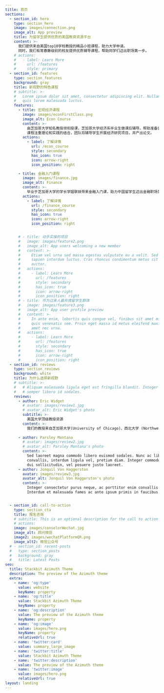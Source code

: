 ```yaml
---
title: 首页
sections:
  - section_id: hero
    type: section_hero
    image: images/connection.png
    image_alt: App preview
    title: 为留学生提供优质的美国教育资源平台
    content: >-
      我们提供来自美国top10学校教授的精品小班课程，助力大学申请。
      同时，我们有常春藤级别的校友提供优质辅导课程，帮助同学们迈出职场第一步。
    # actions:  
    #   - label: Learn More
    #     url: /features
    #     style: primary
  - section_id: features
    type: section_features
    background: gray
    title: 新视野的特色课程
    # subtitle: >-
    #   Lorem ipsum dolor sit amet, consectetur adipiscing elit. Nullam a metus
    #   quis lorem malesuada luctus.
    features:
      - title: 宏观经济课程
        image: images/econFirstClass.png
        image_alt: Econ Course
        content: >-
          由芝加哥大学知名教授领衔授课，芝加哥大学经济系毕业生做课后辅导。帮助准备留美的高中生进一步了解了解宏观经济和货币政策。
          课程注重理论和实践的结合，团队将辅导学生开展经济研究项目，并产出论文。
        actions:
          - label: 了解详情
            url: /econ_course
            style: secondary
            has_icon: true
            icon: arrow-right
            icon_position: right

      - title: 金融入门课程
        image: images/finance.jpg
        image_alt: Finance
        content: >-
          毕业于芝加哥大学的学长学姐联袂带来金融入门课，助力中国留学生迈出金融职场第一步。
        actions:
          - label: 了解详情
            url: /finance_course
            style: secondary
            has_icon: true
            icon: arrow-right
            icon_position: right


      # - title: 动手实操的项目
      #   image: images/feature2.png
      #   image_alt: App users welcoming a new member
      #   content: >-
      #     Etiam vel urna sed massa egestas vulputate eu a velit. Sed ut nisl nec
      #     sapien interdum luctus. Cras rhoncus condimentum metus sit amet
      #     auctor.
      #   actions:
      #     - label: Learn More
      #       url: /features
      #       style: secondary
      #       has_icon: true
      #       icon: arrow-right
      #       icon_position: right
      # - title: 作为过来人最共情留学生群体
      #   image: images/feature3.png
      #   image_alt: App user profile preview
      #   content: >-
      #     In ante enim, lobortis quis congue vel, finibus sit amet mi. Aenean
      #     quis venenatis sem. Proin eget massa id metus eleifend maximus sit
      #     amet nec urna.
      #   actions:
      #     - label: Learn More
      #       url: /features
      #       style: secondary
      #       has_icon: true
      #       icon: arrow-right
      #       icon_position: right
  - section_id: reviews
    type: section_reviews
    background: white
    title: 为什么选择新视野
    # subtitle: >-
    #   # Aliquam malesuada ligula eget est fringilla blandit. Integer finibus
    #   # semper libero id sodales.
    reviews:
      - author: Eric Widget
        # avatar: images/review1.jpg
        # avatar_alt: Eric Widget's photo
        subtitle: >-
          美国大学顶级教授资源
        content: >-
          我们的教授来自芝加哥大学(University of Chicago)、西北大学 (Northwestern University)、宾夕法尼亚大学 (University of Pennsylvania) 等美国顶尖大学。他们给学生带来大学入门级别的课程和项目知道。
        
      - author: Parsley Montana
        # avatar: images/review2.jpg
        # avatar_alt: Parsley Montana's photo
        content: >-
          Sed laoreet magna commodo libero euismod sodales. Nunc ac libero
          convallis, interdum ligula vel, pretium diam. Integer commodo sem at
          dui sollicitudin, vel posuere justo laoreet.
      - author: Jonquil Von Haggerston
        avatar: images/review3.jpg
        avatar_alt: Jonquil Von Haggerston's photo
        content: >-
          Integer consectetur purus neque, ac porttitor enim convallis vitae.
          Interdum et malesuada fames ac ante ipsum primis in faucibus.


  - section_id: call-to-action
    type: section_cta
    title: 报名咨询
    # subtitle: This is an optional description for the call to action block.
    # actions:
    image: images/conselorWechat.jpg
    image_alt: 顾问微信
    image2: images/wechatPlatformQR.png
    image_alt2: 微信公众号
  # - section_id: recent-posts
  #   type: section_posts
  #   background: gray
  #   title: Latest Posts
seo:
  title: Stackbit Azimuth Theme
  description: The preview of the Azimuth theme
  extra:
    - name: 'og:type'
      value: website
      keyName: property
    - name: 'og:title'
      value: Stackbit Azimuth Theme
      keyName: property
    - name: 'og:description'
      value: The preview of the Azimuth theme
      keyName: property
    - name: 'og:image'
      value: images/hero.png
      keyName: property
      relativeUrl: true
    - name: 'twitter:card'
      value: summary_large_image
    - name: 'twitter:title'
      value: Stackbit Azimuth Theme
    - name: 'twitter:description'
      value: The preview of the Azimuth theme
    - name: 'twitter:image'
      value: images/hero.png
      relativeUrl: true
layout: landing
---
```

